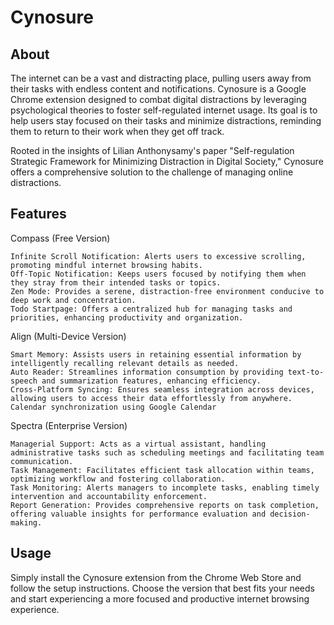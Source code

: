 # Cynosure
## About
The internet can be a vast and distracting place, pulling users away from their tasks with endless content and notifications. Cynosure is a Google Chrome extension designed to combat digital distractions by leveraging psychological theories to foster self-regulated internet usage. Its goal is to help users stay focused on their tasks and minimize distractions, reminding them to return to their work when they get off track.

Rooted in the insights of Lilian Anthonysamy's paper "Self-regulation Strategic Framework for Minimizing Distraction in Digital Society," Cynosure offers a comprehensive solution to the challenge of managing online distractions.

## Features
Compass (Free Version)

    Infinite Scroll Notification: Alerts users to excessive scrolling, promoting mindful internet browsing habits.
    Off-Topic Notification: Keeps users focused by notifying them when they stray from their intended tasks or topics.
    Zen Mode: Provides a serene, distraction-free environment conducive to deep work and concentration.
    Todo Startpage: Offers a centralized hub for managing tasks and priorities, enhancing productivity and organization.

Align (Multi-Device Version)

    Smart Memory: Assists users in retaining essential information by intelligently recalling relevant details as needed.
    Auto Reader: Streamlines information consumption by providing text-to-speech and summarization features, enhancing efficiency.
    Cross-Platform Syncing: Ensures seamless integration across devices, allowing users to access their data effortlessly from anywhere.
    Calendar synchronization using Google Calendar

Spectra (Enterprise Version)

    Managerial Support: Acts as a virtual assistant, handling administrative tasks such as scheduling meetings and facilitating team communication.
    Task Management: Facilitates efficient task allocation within teams, optimizing workflow and fostering collaboration.
    Task Monitoring: Alerts managers to incomplete tasks, enabling timely intervention and accountability enforcement.
    Report Generation: Provides comprehensive reports on task completion, offering valuable insights for performance evaluation and decision-making.

## Usage
Simply install the Cynosure extension from the Chrome Web Store and follow the setup instructions. Choose the version that best fits your needs and start experiencing a more focused and productive internet browsing experience.
